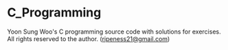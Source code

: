 # C_Programming
Yoon Sung Woo's C programming source code with solutions for exercises.<br>
All rights reserved to the author. (ripeness21@gmail.com)
